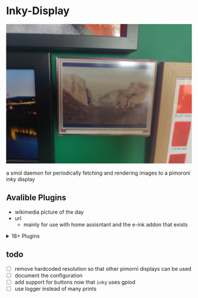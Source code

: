 Inky-Display
===

![](assets/example.jpg)

a smol daemon for periodically fetching and rendering images to a pimoroni inky display


## Avalible Plugins

* wikimedia picture of the day
* url
  * mainly for use with home assisntant and the e-ink addon that exists

<details>
  <summary>18+ Plugins</summary>

  * e621
  * stash
    * gallery
    * performer
    * scenes
  
</details>


## todo

- [ ] remove hardcoded resolution so that other pimorni displays can be used
- [ ] document the configuration
- [ ] add support for buttons now that `inky` uses gpiod
- [ ] use logger instead of many prints